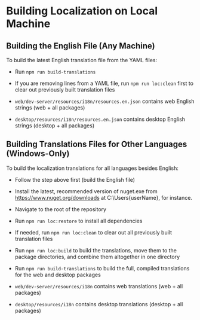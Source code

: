 # Building Localization on Local Machine

## Building the English File (Any Machine)

To build the latest English translation file from the YAML files:

* Run `npm run build-translations`
* If you are removing lines from a YAML file, run `npm run loc:clean` first to clear out previously built translation files

* `web/dev-server/resources/i18n/resources.en.json` contains web English strings (web + all packages)
* `desktop/resources/i18n/resources.en.json` contains desktop English strings (desktop + all packages)

## Building Translations Files for Other Languages (Windows-Only)

To build the localization translations for all languages besides English:

* Follow the step above first (build the English file)
* Install the latest, recommended version of nuget.exe from <https://www.nuget.org/downloads> at C:\Users\{userName}, for instance.
* Navigate to the root of the repository
* Run `npm run loc:restore` to install all dependencies
* If needed, run `npm run loc:clean` to clear out all previously built translation files
* Run `npm run loc:build` to build the translations, move them to the package directories, and combine them altogether in one directory
* Run `npm run build-translations` to build the full, compiled translations for the web and desktop packages

* `web/dev-server/resources/i18n` contains web translations (web + all packages)
* `desktop/resources/i18n` contains desktop translations (desktop + all packages)
